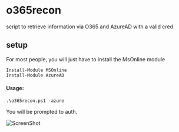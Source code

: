 # o365recon
script to retrieve information via O365 and AzureAD with a valid cred

## setup
For most people, you will just have to install the MsOnline module
```
Install-Module MSOnline
Install-Module AzureAD
```

#### Usage:
```
.\o365recon.ps1 -azure
```

You will be prompted to auth.

![ScreenShot](https://raw.github.com/nyxgeek/o365recon/master/screenshot.png)
